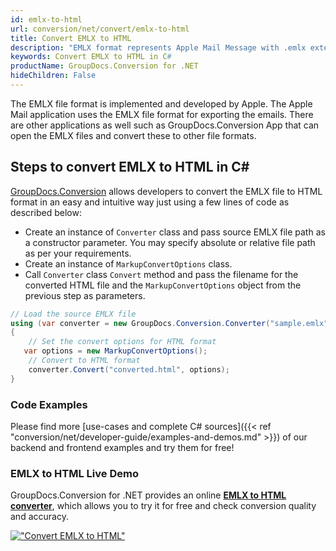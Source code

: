 ```yaml
---
id: emlx-to-html
url: conversion/net/convert/emlx-to-html
title: Convert EMLX to HTML
description: "EMLX format represents Apple Mail Message with .emlx extension. Learn how to convert EMLX to HTML file programmatically in C# language using GroupDocs.Conversion for .NET library."
keywords: Convert EMLX to HTML in C#
productName: GroupDocs.Conversion for .NET
hideChildren: False
---
```


The EMLX file format is implemented and developed by Apple. The Apple Mail application uses the EMLX file format for exporting the emails. There are other applications as well such as GroupDocs.Conversion App that can open the EMLX files and convert these to other file formats.

## Steps to convert EMLX to HTML in C#

[GroupDocs.Conversion](https://products.groupdocs.com/conversion/net) allows developers to convert the EMLX file to HTML format in an easy and intuitive way just using a few lines of code as described below:

* Create an instance of `Converter` class and pass source EMLX file path as a constructor parameter. You may specify absolute or relative file path as per your requirements. 
* Create an instance of `MarkupConvertOptions` class.
* Call `Converter` class `Convert` method and pass the filename for the converted HTML file and the `MarkupConvertOptions` object from the previous step as parameters.

```csharp
// Load the source EMLX file
using (var converter = new GroupDocs.Conversion.Converter("sample.emlx"))
{
    // Set the convert options for HTML format
   var options = new MarkupConvertOptions();
    // Convert to HTML format
    converter.Convert("converted.html", options);
}
```

### Code Examples

Please find more [use-cases and complete C# sources]({{< ref "conversion/net/developer-guide/examples-and-demos.md" >}}) of our backend and frontend examples and try them for free!

### EMLX to HTML Live Demo

GroupDocs.Conversion for .NET provides an online [**EMLX to HTML converter**](https://products.groupdocs.app/conversion/emlx-to-html), which allows you to try it for free and check conversion quality and accuracy.

[!["Convert EMLX to HTML"](conversion/net/images/convert-to-html/convert-emlx-to-html.png)](https://products.groupdocs.app/conversion/emlx-to-html)